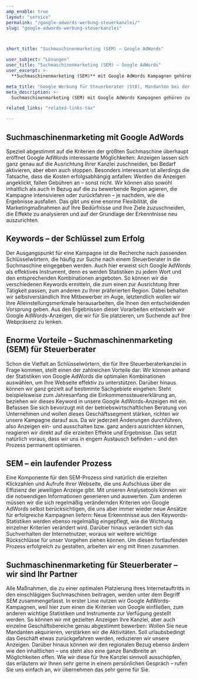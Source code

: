```yaml
---
amp_enable: true
layout: "service"
permalink: "/google-adwords-werbung-steuerkanzlei/"
slug: "google-adwords-werbung-steuerkanzlei"



short_title: "Suchmaschinenmarketing (SEM) – Google AdWords"

user_subject: "Lösungen"
user_title: "Suchmaschinenmarketing (SEM) – Google AdWords"
user_excerpt: >-
  **Suchmaschinenmarketing (SEM)** mit Google AdWords Kampagnen gehören zu den intelligenten Instrumenten im Bereich der [Suchmaschinenoptimierung für Steuerberater](/suchmaschinenoptimierung-steuerberater/) – wir nutzen dieses interessante Potenzial effektiv für Sie aus, um Ihren Internetauftritt in den Ergebnislisten optimal zu platzieren. Schließlich kommt es darauf an, dass Ihre Seite bei einer entsprechenden Suchanfrage weit oben angezeigt wird, soll der Internetauftritt effektiv Erfolg bringen.

meta_title: "Google Werbung für Steuerberater (StB), Mandanten bei der Suche finden"
meta_description: >-
  Suchmaschinenmarketing (SEM) mit Google AdWords Kampagnen gehören zu den intelligenten Instrumenten im Bereich der Suchmaschinenoptimierung für Steuerberater – wir nutzen dieses interessante Potenzial effektiv für Sie aus, um Ihren Internetauftritt in den Ergebnislisten optimal zu platzieren. Schließlich kommt es darauf an, dass Ihre Seite bei einer entsprechenden Suchanfrage weit oben angezeigt wird, soll der Internetauftritt... Read more »

related_links: "related-links-tax"

---
```



## Suchmaschinenmarketing mit Google AdWords

Speziell abgestimmt auf die Kriterien der größten Suchmaschine überhaupt eröffnet Google AdWords interessante Möglichkeiten: Anzeigen lassen sich ganz genau auf die Ausrichtung Ihrer Kanzlei zuschneiden, bei Bedarf aktivieren, aber eben auch stoppen. Besonders interessant ist allerdings die Tatsache, dass die Kosten erfolgsabhängig anfallen: Werden die Anzeigen angeklickt, fallen Gebühren an – sonst nicht. Wir können also sowohl inhaltlich als auch in Bezug auf die zu bewerbende Region agieren, die Kampagne intensivieren oder zurückfahren – je nachdem, wie die Ergebnisse ausfallen. Das gibt uns eine enorme Flexibilität, die Marketingmaßnahmen auf Ihre Bedürfnisse und Ihre Ziele zuzuschneiden, die Effekte zu analysieren und auf der Grundlage der Erkenntnisse neu auszurichten.

## Keywords – der Schlüssel zum Erfolg

Der Ausgangspunkt für eine Kampagne ist die Recherche nach passenden Schlüsselwörtern, die häufig zur Suche nach einem Steuerberater in die Suchmaschine eingegeben werden. Auch hier erweist sich Google AdWords als effektives Instrument, denn es werden Statistiken zu jedem Wort und den entsprechenden Kombinationen angeboten. So können wir die verschiedenen Keywords ermitteln, die zum einen zur Ausrichtung Ihrer Tätigkeit passen, zum anderen zu Ihrer präferierten Region. Dabei behalten wir selbstverständlich Ihre Mitbewerber im Auge, letztendlich wollen wir Ihre Alleinstellungsmerkmale herausarbeiten, die Ihnen den entscheidenden Vorsprung geben. Aus den Ergebnissen dieser Vorarbeiten entwickeln wir Google AdWords-Anzeigen, die wir für Sie platzieren, um Suchende auf Ihre Webpräsenz zu lenken.

## Enorme Vorteile – Suchmaschinenmarketing (SEM) für Steuerberater

Schon die Vielfalt an Schlüsselwörtern, die für Ihre Steuerberaterkanzlei in Frage kommen, stellt einen der zahlreichen Vorteile dar: Wir können anhand der Statistiken von Google AdWords die optimalen Kombinationen auswählen, um Ihre Webseite effektiv zu unterstützen. Darüber hinaus können wir ganz gezielt auf bestimmte Sachgebiete eingehen: Steht beispielsweise zum Jahresanfang die Einkommenssteuererklärung an, beziehen wir dieses Keyword in unsere Google AdWords-Anzeigen mit ein. Befassen Sie sich bevorzugt mit der betriebswirtschaftlichen Beratung von Unternehmen und wollen dieses Geschäftssegment stärken, richten wir unsere Kampagne darauf aus. Da wir jederzeit Änderungen durchführen, also Anzeigen ein- und ausschalten bzw. ganz anders ausrichten können, reagieren wir direkt auf die erzielten Effekte und Ergebnisse. Das setzt natürlich voraus, dass wir uns in engem Austausch befinden – und den Prozess permanent optimieren.

## SEM – ein laufender Prozess

Eine Komponente für den SEM-Prozess sind natürlich die erzielten Klickzahlen und Aufrufe Ihrer Webseite, die uns Aufschluss über die Effizienz der jeweiligen Anzeige gibt. Mit unseren Analysetools können wir die notwendigen Informationen generieren und auswerten. Zum anderen müssen wir die sich regelmäßig verändernden Kriterien von Google AdWords selbst berücksichtigen, die uns aber immer wieder neue Ansätze für erfolgreiche Kampagnen liefern: Neue Erkenntnisse aus den Keywords-Statistiken werden ebenso regelmäßig eingepflegt, wie die Wichtung einzelner Kriterien verändert wird. Darüber hinaus verändert sich das Suchverhalten der Internetnutzer, woraus wir weitere wichtige Rückschlüsse für unser Vorgehen ziehen können. Um diesen fortlaufenden Prozess erfolgreich zu gestalten, arbeiten wir eng mit Ihnen zusammen.

## Suchmaschinenmarketing für Steuerberater – wir sind Ihr Partner

Alle Maßnahmen, die zu einer optimalen Platzierung Ihres Internetauftritts in den einschlägigen Suchmaschinen beitragen, werden unter dem Begriff SEM zusammengefasst. In erster Linie nutzen wir Google AdWords-Kampagnen, weil hier zum einen die Kriterien von Google einfließen, zum anderen wichtige Statistiken und Instrumente zur Verfügung gestellt werden. So können wir mit gezielten Anzeigen Ihre Kanzlei, aber auch einzelne Geschäftsbereiche genau abgestimmt bewerben: Wollen Sie neue Mandanten akquirieren, verstärken wir die Aktivitäten. Soll urlaubsbedingt das Geschäft etwas zurückgefahren werden, reduzieren wir unsere Anzeigen. Darüber hinaus können wir den regionalen Bezug ebenso ändern wie den inhaltlichen – uns steht also eine ganze Bandbreite an Möglichkeiten offen. Wie wir diese für Ihre Kanzlei sinnvoll ausschöpfen, das erläutern wir Ihnen sehr gerne in einem persönlichen Gespräch – rufen Sie uns einfach an, wir übernehmen das sehr gerne für Sie.

